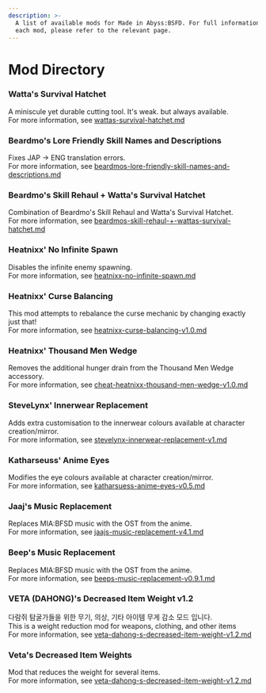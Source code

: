 ```yaml
---
description: >-
  A list of available mods for Made in Abyss:BSFD. For full information about
  each mod, please refer to the relevant page.
---
```


# Mod Directory

### Watta's Survival Hatchet

A miniscule yet durable cutting tool. It's weak. but always available.\
For more information, see [wattas-survival-hatchet.md](wattas-survival-hatchet.md "mention")

### Beardmo's Lore Friendly Skill Names and Descriptions

Fixes JAP -> ENG translation errors.\
For more information, see [beardmos-lore-friendly-skill-names-and-descriptions.md](beardmos-lore-friendly-skill-names-and-descriptions.md "mention")

### Beardmo's Skill Rehaul + Watta's Survival Hatchet

Combination of Beardmo's Skill Rehaul and Watta's Survival Hatchet.\
For more information, see [beardmos-skill-rehaul-+-wattas-survival-hatchet.md](beardmos-skill-rehaul-+-wattas-survival-hatchet.md "mention")

### Heatnixx' No Infinite Spawn

Disables the infinite enemy spawning.\
For more information, see [heatnixx-no-infinite-spawn.md](heatnixx-no-infinite-spawn.md "mention")

### Heatnixx' Curse Balancing

This mod attempts to rebalance the curse mechanic by changing exactly just that!\
For more information, see [heatnixx-curse-balancing-v1.0.md](heatnixx-curse-balancing-v1.0.md "mention")

### Heatnixx' Thousand Men Wedge

Removes the additional hunger drain from the Thousand Men Wedge accessory.\
For more information, see [cheat-heatnixx-thousand-men-wedge-v1.0.md](cheat-heatnixx-thousand-men-wedge-v1.0.md "mention")

### SteveLynx' Innerwear Replacement

Adds extra customisation to the innerwear colours available at character creation/mirror.\
For more information, see [stevelynx-innerwear-replacement-v1.md](stevelynx-innerwear-replacement-v1.md "mention")

### Katharseuss' Anime Eyes

Modifies the eye colours available at character creation/mirror.\
For more information, see [katharsuess-anime-eyes-v0.5.md](katharsuess-anime-eyes-v0.5.md "mention")

### Jaaj's Music Replacement

Replaces MIA:BFSD music with the OST from the anime.\
For more information, see [jaajs-music-replacement-v4.1.md](jaajs-music-replacement-v4.1.md "mention")

### Beep's Music Replacement

Replaces MIA:BFSD music with the OST from the anime.\
For more information, see [beeps-music-replacement-v0.9.1.md](beeps-music-replacement-v0.9.1.md "mention")

### VETA (DAHONG)'s Decreased Item Weight v1.2

다람쥐 탐굴가들을 위한 무기, 의상, 기타 아이템 무게 감소 모드 입니다.\
This is a weight reduction mod for weapons, clothing, and other items\
For more information, see [veta-dahong-s-decreased-item-weight-v1.2.md](veta-dahong-s-decreased-item-weight-v1.2.md "mention")

### Veta's Decreased Item Weights

Mod that reduces the weight for several items.\
For more information, see [veta-dahong-s-decreased-item-weight-v1.2.md](veta-dahong-s-decreased-item-weight-v1.2.md "mention")
